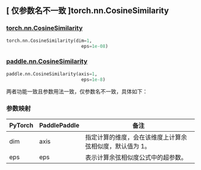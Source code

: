 ## [ 仅参数名不一致 ]torch.nn.CosineSimilarity
### [torch.nn.CosineSimilarity](https://pytorch.org/docs/stable/generated/torch.nn.CosineSimilarity.html?highlight=nn+cosinesimilarity#torch.nn.CosineSimilarity)

```python
torch.nn.CosineSimilarity(dim=1,
                            eps=1e-08)
```

### [paddle.nn.CosineSimilarity](https://www.paddlepaddle.org.cn/documentation/docs/zh/develop/api/paddle/nn/CosineSimilarity_cn.html#cosinesimilarity)

```python
paddle.nn.CosineSimilarity(axis=1,
                            eps=1e-8)
```

两者功能一致且参数用法一致，仅参数名不一致，具体如下：
### 参数映射

| PyTorch       | PaddlePaddle | 备注                                                   |
| ------------- | ------------ | ------------------------------------------------------ |
| dim           | axis         | 指定计算的维度，会在该维度上计算余弦相似度，默认值为 1。        |
| eps           | eps         | 表示计算余弦相似度公式中的超参数。        |
